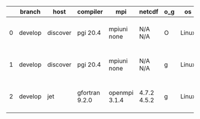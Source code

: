 |    | branch   | host     | compiler       | mpi           | netcdf      | o_g   | os    | build   | u_pass   | u_fail   | s_pass   | s_fail   | e_pass   | e_fail   | nuopc_pass   | nuopc_fail   | artifacts_hash                                                                                                                                        | modified                  |
|----|----------|----------|----------------|---------------|-------------|-------|-------|---------|----------|----------|----------|----------|----------|----------|--------------|--------------|-------------------------------------------------------------------------------------------------------------------------------------------------------|---------------------------|
|  0 | develop  | discover | pgi 20.4       | mpiuni none   | N/A N/A     | O     | Linux | pass    | 11510    | 626      | 6        | 2        | 40       | 3        | 0            | 50           | [artifacts](https://github.com/esmf-org/esmf-test-artifacts/tree/b7a79de5b096aa125eb6086c7d067474083ba358/develop/discover/pgi/20.4/O/mpiuni/none)    | 2022-05-18 03:37:24 -0400 |
|  1 | develop  | discover | pgi 20.4       | mpiuni none   | N/A N/A     | g     | Linux | pass    | 11510    | 626      | 4        | 4        | 40       | 3        | 0            | 50           | [artifacts](https://github.com/esmf-org/esmf-test-artifacts/tree/76da80b3950340f128b85bc0bc509a4da2d0d478/develop/discover/pgi/20.4/g/mpiuni/none)    | 2022-05-18 03:38:22 -0400 |
|  2 | develop  | jet      | gfortran 9.2.0 | openmpi 3.1.4 | 4.7.2 4.5.2 | g     | Linux | fail    | fail     | fail     | fail     | fail     | fail     | fail     | fail         | fail         | [artifacts](https://github.com/esmf-org/esmf-test-artifacts/tree/af439f104d3965a164a9d9c046a7d5f08a21e98d/develop/jet/gfortran/9.2.0/g/openmpi/3.1.4) | 2022-05-18 03:54:47 +0000 |